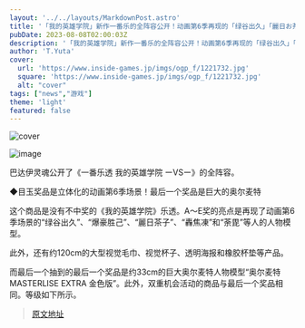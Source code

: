 ```yaml
---
layout: '../../layouts/MarkdownPost.astro'
title: '「我的英雄学院」新作一番乐的全阵容公开！动画第6季再现的「绿谷出久」「麗日お茶子」，最后一位奖励是强大的「奥尔麦特」模型'
pubDate: 2023-08-08T02:00:03Z
description: '「我的英雄学院」新作一番乐的全阵容公开！动画第6季再现的「绿谷出久」「麗日お茶子」，最后一位奖励是强大的「奥尔麦特」模型'
author: 'T.Yuta'
cover:
  url: 'https://www.inside-games.jp/imgs/ogp_f/1221732.jpg'
  square: 'https://www.inside-games.jp/imgs/ogp_f/1221732.jpg'
  alt: "cover"
tags: ["news","游戏"]
theme: 'light'
featured: false
---
```


![cover](https://www.inside-games.jp/imgs/ogp_f/1221732.jpg)

![image](https://www.inside-games.jp/imgs/zoom/1221732.jpg)

巴达伊灵魂公开了《一番乐透 我的英雄学院 ーVSー》的全阵容。

◆目玉奖品是立体化的动画第6季场景！最后一个奖品是巨大的奥尔麦特

这个商品是没有不中奖的《我的英雄学院》乐透。A～E奖的亮点是再现了动画第6季场景的“绿谷出久”、“爆豪胜己”、“麗日茶子”、“轟焦凍”和“荼毘”等人的人物模型。

此外，还有约120cm的大型视觉毛巾、视觉杯子、透明海报和橡胶杯垫等产品。

而最后一个抽到的最后一个奖品是约33cm的巨大奥尔麦特人物模型“奥尔麦特 MASTERLISE EXTRA 金色版”。此外，双重机会活动的商品与最后一个奖品相同。等级如下所示。

>[原文地址](https://www.inside-games.jp/article/2023/08/08/147696.html)  